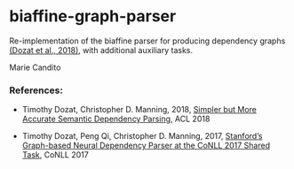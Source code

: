 # biaffine-graph-parser

Re-implementation of the biaffine parser for producing dependency graphs [(Dozat et al., 2018)](https://aclanthology.org/P18-2077/), with additional auxiliary tasks.

Marie Candito

### References:
 * Timothy Dozat, Christopher D. Manning, 2018, [Simpler but More Accurate Semantic Dependency Parsing](https://www.aclweb.org/anthology/P18-2077/), ACL 2018

 * Timothy Dozat, Peng Qi, Christopher D. Manning, 2017, [Stanford’s Graph-based Neural Dependency Parser at the CoNLL 2017 Shared Task](https://www.aclweb.org/anthology/K17-3002/), CoNLL 2017






